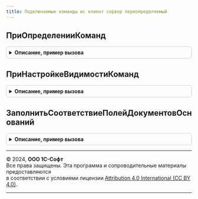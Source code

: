 ```yaml
---
title: Подключаемые команды ис клиент сервер переопределяемый
---
```



## ПриОпределенииКоманд
<details style="margin: 1em 0; padding: 0.5em; border: 1px solid #ccc; border-radius: 6px;">

<summary style="font-weight: bold; cursor: pointer;">Описание, пример вызова</summary>

```bsl

// При определении команд.
//
// Параметры:
//  ИмяФормы - Строка - Имя формы объекта ГосИС, на которую добавляются команды ввода/выбора основания
//  Команды - Массив Из См. ПодключаемыеКомандыИСКлиенСервер.ОписаниеКоманды - Добавляемые на форму команды
Процедура ПриОпределенииКоманд(ИмяФормы, Команды) Экспорт
```

Пример вызова
```bsl
ПодключаемыеКомандыИСКлиентСерверПереопределяемый.ПриОпределенииКоманд(ИмяФормы, Команды) 
```
</details>

## ПриНастройкеВидимостиКоманд
<details style="margin: 1em 0; padding: 0.5em; border: 1px solid #ccc; border-radius: 6px;">

<summary style="font-weight: bold; cursor: pointer;">Описание, пример вызова</summary>

```bsl

// Настройка видимости команд ввода/выбора основания в зависимости от реквизитов объекта.
//   Если зависимости нет, переопределения не требуется.
//
// Параметры:
//  Форма - ФормаКлиентскогоПриложения - Форма объекта ГосИС с командами ввода/выбора основания
//  КомандыОбъекта - Массив Из См. ПодключаемыеКомандыИСКлиентСервер.ОписаниеКоманды - Команды объекта
Процедура ПриНастройкеВидимостиКоманд(Форма, КомандыОбъекта) Экспорт
```

Пример вызова
```bsl
ПодключаемыеКомандыИСКлиентСерверПереопределяемый.ПриНастройкеВидимостиКоманд(Форма, КомандыОбъекта) 
```
</details>

## ЗаполнитьСоответствиеПолейДокументовОснований
<details style="margin: 1em 0; padding: 0.5em; border: 1px solid #ccc; border-radius: 6px;">

<summary style="font-weight: bold; cursor: pointer;">Описание, пример вызова</summary>

```bsl

// Заполнить соответствие полей документов оснований (фильтр выбора основания).
//
// Параметры:
//  Форма - ФормаКлиентскогоПриложения - источник вызова
//  ТипОбъекта - Тип - Тип объекта
//  СоответствиеПолей - Соответствие Из Произвольный - Соответствие полей объекта и основания
Процедура ЗаполнитьСоответствиеПолейДокументовОснований(Форма, ТипОбъекта, СоответствиеПолей) Экспорт
```

Пример вызова
```bsl
ПодключаемыеКомандыИСКлиентСерверПереопределяемый.ЗаполнитьСоответствиеПолейДокументовОснований(Форма, ТипОбъекта, СоответствиеПолей) 
```
</details>

---

© 2024, **ООО 1С-Софт**  
Все права защищены. Эта программа и сопроводительные материалы предоставляются  
в соответствии с условиями лицензии [Attribution 4.0 International (CC BY 4.0)](https://creativecommons.org/licenses/by/4.0/legalcode).

---
